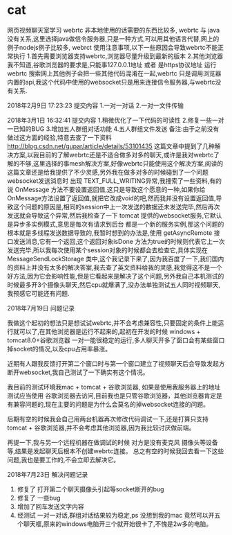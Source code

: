 # cat
网页视频聊天室学习
webrtc 非本地使用的话需要的东西比较多, webrtc 与 java 没有关系,这里选择java做信令服务器,只是一种方式,可以用其他语言代替,网上的例子nodejs例子比较多, webrct 使用注意事项,以下一些原因会导致webrtc不能正常执行 1.首先需要浏览器支持webrtc,浏览器尽量升级到最新的版本 2.其他浏览器我不知道,谷歌浏览器的要求是,只能事127.0.0.1地址 或者 是https协议地址 运行webrtc 搜索网上其他例子会把一些其他代码混淆在一起,webrtc 只是调用浏览器内置的api,我这个代码中使用的websocket只是用来连接信令服务器,与webrtc没有关系.

2018年2月9日 17:23:23 提交内容 1.一对一对话 2.一对一文件传输

2018年3月1日 16:32:41 提交内容 1.稍微优化了一下代码的可读性 2.修复一些一对一已知的BUG 3.增加五人群组对话功能 4.五人群组文件发送  备注:由于之前没有做过这方面的经验,特意去查了一下资料 http://blog.csdn.net/gupar/article/details/53101435 这篇文章中提到了几种解决方案,以我目前的了解webrtc还是不适合做多对多的聊天,或许是我对webrtc了解的不够,这里选择的事mesh解决方案,好像webrtc只能使用这个解决方案,阅读的这篇文章还是给我提供了不少灵感,另外我在做多对多的时候碰到了一个问题 websocket发送消息时 出现 TEXT_FULL_WRITING异常,我搜索了一些资料,有的说 OnMessage 方法不要设置返回值,这只是导致这个愿意的一种,如果你给OnMessage方法设置了返回值,就把它改成void的吧,然而我并没有设置返回值,导致这个问题的原因是,相同的session中上一次发送的数据还未发送完毕,然后再次发送就会导致这个异常,然后我检查了一下 tomcat 提供的websocket服务,它默认是异步多实例模式,意思是每次有请求到后台 都是一个新的服务实例,那这个问题的根本就是多线程发送数据导致的,我暂时想到的办法是,使用 getAsyncRemote 接口发送消息,它有一个返回,这个返回对象isDone 方法为true的时候则代表它上一次发送完毕,所以我每次使用某个session对象的时候都会去检查它,具体实现在 MessageSendLockStorage 类中,这个我记录下来了,因为我百度了一下,我们国内的资料上并没有太多的解决答案,我去查了英文资料给我的灵感,我觉得这不是一个好方法,因为它会影响性能,但是它看起来是解决了这个问题,另外我自己本机测试的时候最多开3个摄像头聊天,然后cpu就爆满了,没办法单独测试五人同时视频聊天,我预感它可能还有问题.

2018年7月19日 问题记录

我做这个起初的想法只是想试试webrtc,并不会考虑兼容性,只要固定的条件上能运行就可以了,在其他浏览器是运行不起来的,起初在开发的时候 windows + tomcat8.0+谷歌浏览器 一对一能很稳定的运行,多人聊天开多了窗口会有某些窗口掉socket的情况,以及cpu占用率暴涨。

近期有人跟我反馈打开第二个窗口时与第一个窗口建立了视频聊天后会导致发起方断开websocket,我自己测试了一下确实有这个情况。

我目前的测试环境我mac + tomcat + 谷歌浏览器, 如果是使用我服务器上的地址测试应当使用 谷歌浏览器去访问,目前我也是只管谷歌浏览器，其他浏览器肯定是有兼容问题的,现在主要的问题是为什么会莫名的掉websocket连接的问题。

后期有空的时候我会自己用两台机器再次修改代码调试一下,还是打算只支持 tomcat + 谷歌浏览器,并不会考虑其他浏览器,因为我比较讨厌做前端。

再提一下,我与另一个远程机器在做调试的时候 对方是没有麦克风 摄像头等设备等,结果是发起聊天后根本不创建webrtc连接。
总之有空的时候我回去看一下这些问题,我也是要工作的,不会立即去解决它。

2018年7月23日 解决问题记录
 1. 修复了 打开第二个聊天摄像头引起等socket断开的bug
 2. 修复了 一些bug
 3. 增加了回车发送文字内容 
 4. 经测试 一对一对话,群组对话结果较为稳定,ps 没想到我的mac 竟然可以开五个聊天框,原来的windows电脑开三个就开始很卡了,不愧是2w多的电脑。